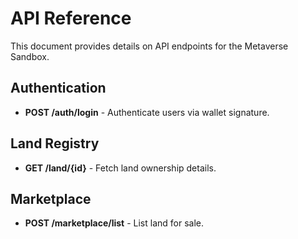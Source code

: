 # API Reference
This document provides details on API endpoints for the Metaverse Sandbox.

## Authentication
- **POST /auth/login** - Authenticate users via wallet signature.

## Land Registry
- **GET /land/{id}** - Fetch land ownership details.

## Marketplace
- **POST /marketplace/list** - List land for sale.